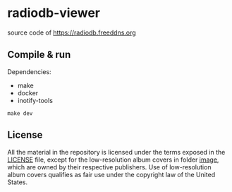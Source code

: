 
# radiodb-viewer

source code of https://radiodb.freeddns.org

## Compile & run

Dependencies:
* make
* docker
* inotify-tools

```
make dev
```

## License

All the material in the repository is licensed under the terms exposed in the [LICENSE](/LICENSE) file, except for the low-resolution album covers in folder [image](/image), which are owned by their respective publishers. Use of low-resolution album covers qualifies as fair use under the copyright law of the United States.

